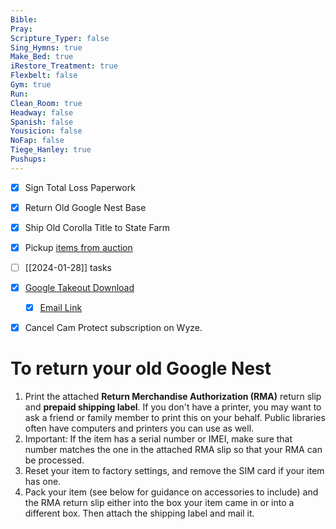 ```yaml
---
Bible: 
Pray: 
Scripture_Typer: false
Sing_Hymns: true
Make_Bed: true
iRestore_Treatment: true
Flexbelt: false
Gym: true
Run: 
Clean_Room: true
Headway: false
Spanish: false
Yousicion: false
NoFap: false
Tiege_Hanley: true
Pushups:
---
```

- [x] Sign Total Loss Paperwork
- [x] Return Old Google Nest Base
- [x] Ship Old Corolla Title to State Farm
- [x] Pickup [items from auction](https://www.auctionhubtexas.com/account/invoices/8854)
- [ ] [[2024-01-28]] tasks
- [x] [Google Takeout Download](https://takeout.google.com/u/1/settings/takeout/downloads?pli=1&rapt=AEjHL4P4MdrKPGIKBnBBpLIQXeB3gR90dMt8R-_WG-nnVab63nE0MCrCCvXaiGuH5wHKg0mUEJTFIaPP8IDlImKeEsi-dcbxhr90mhNaePLRrdY-6q56h9Q)
	- [x] [Email Link](https://accounts.google.com/AccountChooser?continue=https://takeout.google.com/settings/takeout/download?j%3D5d1eb818-6580-4579-b7b1-be0be68f42dc%26i%3D0&Email=ethan.romans5.8@gmail.com)
- [x] Cancel Cam Protect subscription on Wyze.


# To return your old Google Nest	
1. Print the attached **Return Merchandise Authorization (RMA)** return slip and **prepaid shipping label**. If you don't have a printer, you may want to ask a friend or family member to print this on your behalf. Public libraries often have computers and printers you can use as well.
2. Important: If the item has a serial number or IMEI, make sure that number matches the one in the attached RMA slip so that your RMA can be processed.
3. Reset your item to factory settings, and remove the SIM card if your item has one.
4. Pack your item (see below for guidance on accessories to include) and the RMA return slip either into the box your item came in or into a different box. Then attach the shipping label and mail it.